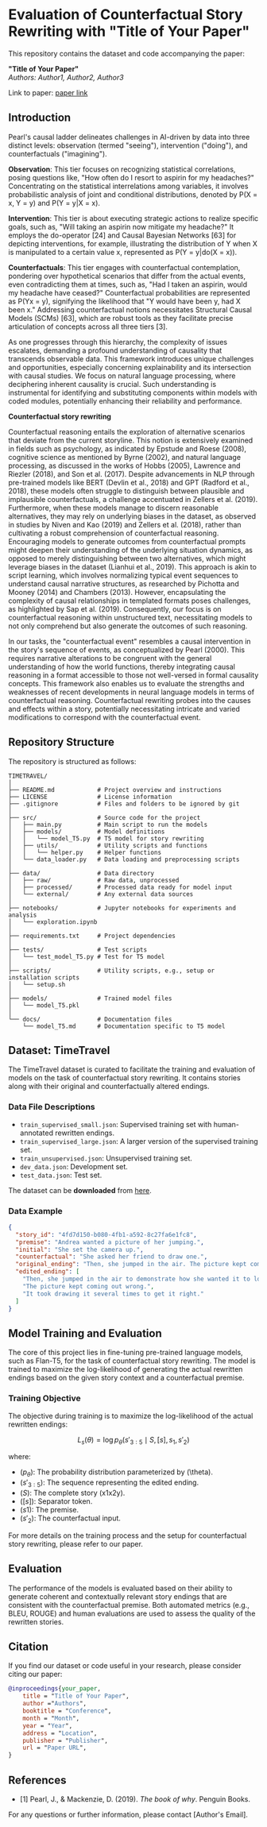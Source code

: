 # Evaluation of Counterfactual Story Rewriting with "Title of Your Paper"

This repository contains the dataset and code accompanying the paper:

**"Title of Your Paper"**  
*Authors: Author1, Author2, Author3*  

Link to paper: [paper link](#)

## Introduction

Pearl's causal ladder delineates challenges in AI-driven by data into three distinct levels: observation (termed "seeing"), intervention ("doing"), and counterfactuals ("imagining").

**Observation**: This tier focuses on recognizing statistical correlations, posing questions like, "How often do I resort to aspirin for my headaches?" Concentrating on the statistical interrelations among variables, it involves probabilistic analysis of joint and conditional distributions, denoted by P(X = x, Y = y) and P(Y = y|X = x).

**Intervention**: This tier is about executing strategic actions to realize specific goals, such as, "Will taking an aspirin now mitigate my headache?" It employs the do-operator [24] and Causal Bayesian Networks [63] for depicting interventions, for example, illustrating the distribution of Y when X is manipulated to a certain value x, represented as P(Y = y|do(X = x)).

**Counterfactuals**: This tier engages with counterfactual contemplation, pondering over hypothetical scenarios that differ from the actual events, even contradicting them at times, such as, "Had I taken an aspirin, would my headache have ceased?" Counterfactual probabilities are represented as P(Yx = y), signifying the likelihood that "Y would have been y, had X been x." Addressing counterfactual notions necessitates Structural Causal Models (SCMs) [63], which are robust tools as they facilitate precise articulation of concepts across all three tiers [3].

As one progresses through this hierarchy, the complexity of issues escalates, demanding a profound understanding of causality that transcends observable data. This framework introduces unique challenges and opportunities, especially concerning explainability and its intersection with causal studies. We focus on natural language processing, where deciphering inherent causality is crucial. Such understanding is instrumental for identifying and substituting components within models with coded modules, potentially enhancing their reliability and performance.

**Counterfactual story rewriting**

Counterfactual reasoning entails the exploration of alternative scenarios that deviate from the current storyline. This notion is extensively examined in fields such as psychology, as indicated by Epstude and Roese (2008), cognitive science as mentioned by Byrne (2002), and natural language processing, as discussed in the works of Hobbs (2005), Lawrence and Riezler (2018), and Son et al. (2017). Despite advancements in NLP through pre-trained models like BERT (Devlin et al., 2018) and GPT (Radford et al., 2018), these models often struggle to distinguish between plausible and implausible counterfactuals, a challenge accentuated in Zellers et al. (2019). Furthermore, when these models manage to discern reasonable alternatives, they may rely on underlying biases in the dataset, as observed in studies by Niven and Kao (2019) and Zellers et al. (2018), rather than cultivating a robust comprehension of counterfactual reasoning. Encouraging models to generate outcomes from counterfactual prompts might deepen their understanding of the underlying situation dynamics, as opposed to merely distinguishing between two alternatives, which might leverage biases in the dataset (Lianhui et al., 2019). This approach is akin to script learning, which involves normalizing typical event sequences to understand causal narrative structures, as researched by Pichotta and Mooney (2014) and Chambers (2013). However, encapsulating the complexity of causal relationships in templated formats poses challenges, as highlighted by Sap et al. (2019). Consequently, our focus is on counterfactual reasoning within unstructured text, necessitating models to not only comprehend but also generate the outcomes of such reasoning.

In our tasks, the "counterfactual event" resembles a causal intervention in the story's sequence of events, as conceptualized by Pearl (2000). This requires narrative alterations to be congruent with the general understanding of how the world functions, thereby integrating causal reasoning in a format accessible to those not well-versed in formal causality concepts. This framework also enables us to evaluate the strengths and weaknesses of recent developments in neural language models in terms of counterfactual reasoning. Counterfactual rewriting probes into the causes and effects within a story, potentially necessitating intricate and varied modifications to correspond with the counterfactual event.


## Repository Structure

The repository is structured as follows:

```
TIMETRAVEL/
│
├── README.md            # Project overview and instructions
├── LICENSE              # License information
├── .gitignore           # Files and folders to be ignored by git
│
├── src/                 # Source code for the project
│   ├── main.py          # Main script to run the models
│   ├── models/          # Model definitions
│   │   └── model_T5.py  # T5 model for story rewriting
│   ├── utils/           # Utility scripts and functions
│   │   └── helper.py    # Helper functions
│   └── data_loader.py   # Data loading and preprocessing scripts
│
├── data/                # Data directory
│   ├── raw/             # Raw data, unprocessed
│   ├── processed/       # Processed data ready for model input
│   └── external/        # Any external data sources
│
├── notebooks/           # Jupyter notebooks for experiments and analysis
│   └── exploration.ipynb
│
├── requirements.txt     # Project dependencies
│
├── tests/               # Test scripts
│   └── test_model_T5.py # Test for T5 model
│
├── scripts/             # Utility scripts, e.g., setup or installation scripts
│   └── setup.sh
│
├── models/              # Trained model files
│   └── model_T5.pkl
│
└── docs/                # Documentation files
    └── model_T5.md      # Documentation specific to T5 model
```

## Dataset: TimeTravel

The TimeTravel dataset is curated to facilitate the training and evaluation of models on the task of counterfactual story rewriting. It contains stories along with their original and counterfactually altered endings.

### Data File Descriptions

- `train_supervised_small.json`: Supervised training set with human-annotated rewritten endings.
- `train_supervised_large.json`: A larger version of the supervised training set.
- `train_unsupervised.json`: Unsupervised training set.
- `dev_data.json`: Development set.
- `test_data.json`: Test set.

The dataset can be **downloaded** from [here](https://drive.google.com/file/d/150jP5FEHqJD3TmTO_8VGdgqBftTDKn4w/view?usp=sharing).

### Data Example

```json
{
  "story_id": "4fd7d150-b080-4fb1-a592-8c27fa6e1fc8",
  "premise": "Andrea wanted a picture of her jumping.",
  "initial": "She set the camera up.",
  "counterfactual": "She asked her friend to draw one.",
  "original_ending": "Then, she jumped in the air. The picture kept coming out wrong. It took twenty tries to get it right.",
  "edited_ending": [
    "Then, she jumped in the air to demonstrate how she wanted it to look.",
    "The picture kept coming out wrong.",
    "It took drawing it several times to get it right."
  ]
}
```

## Model Training and Evaluation

The core of this project lies in fine-tuning pre-trained language models, such as Flan-T5, for the task of counterfactual story rewriting. The model is trained to maximize the log-likelihood of generating the actual rewritten endings based on the given story context and a counterfactual premise.

### Training Objective

The objective during training is to maximize the log-likelihood of the actual rewritten endings:

```math
L_s(\theta) = \log p_{\theta}(s'_{3:5} \mid S, [s], s_1, s'_{2})
```

where:
- $(p_{\theta}$): The probability distribution parameterized by \(\theta\).
- $(s'_{3:5}$): The sequence representing the edited ending.
- $(S$): The complete story (x1x2y).
- $([s]$): Separator token.
- $(s1$): The premise.
- $(s'_{2}$): The counterfactual input.

For more details on the training process and the setup for counterfactual story rewriting, please refer to our paper.

## Evaluation

The performance of the models is evaluated based on their ability to generate coherent and contextually relevant story endings that are consistent with the counterfactual premise. Both automated metrics (e.g., BLEU, ROUGE) and human evaluations are used to assess the quality of the rewritten stories.

## Citation

If you find our dataset or code useful in your research, please consider citing our paper:

```bibtex
@inproceedings{your_paper,
    title = "Title of Your Paper",
    author ="Authors",
    booktitle = "Conference",
    month = "Month",
    year = "Year",
    address = "Location",
    publisher = "Publisher",
    url = "Paper URL",
}
```

## References

- [1] Pearl, J., & Mackenzie, D. (2019). *The book of why*. Penguin Books.

For any questions or further information, please contact [Author's Email].
